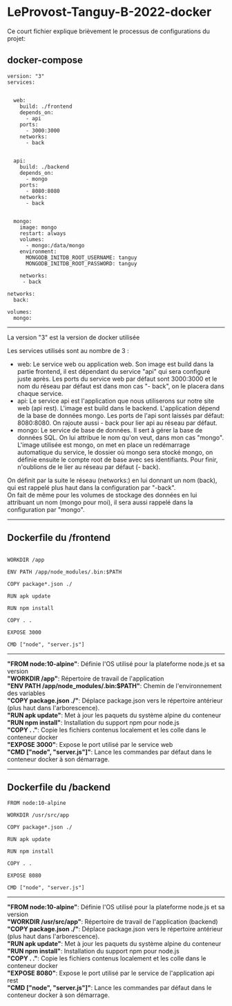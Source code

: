 # LeProvost-Tanguy-B-2022-docker



Ce court fichier explique brièvement le processus de configurations du projet: 



## docker-compose

```
version: "3"
services:


  web:
    build: ./frontend
    depends_on:
      - api
    ports:
      - 3000:3000
    networks:
      - back


  api:
    build: ./backend
    depends_on:
      - mongo
    ports:
      - 8080:8080
    networks: 
      - back


  mongo:
    image: mongo
    restart: always
    volumes: 
      - mongo:/data/mongo
    environment: 
      MONGODB_INITDB_ROOT_USERNAME: tanguy
      MONGODB_INITDB_ROOT_PASSWORD: tanguy

    networks: 
     - back

networks:
  back:

volumes: 
  mongo:
```

---------------------------------------------------------------------------------------------------------------------------------------------------------------------


La version "3" est la version de docker utilisée

Les services utilisés sont au nombre de 3 : 

* web: Le service web ou application web. Son image est build dans la partie frontend, il est dépendant du service "api" qui sera configuré juste après. Les ports du service web par défaut sont 3000:3000 et le nom du réseau par défaut est dans mon cas "- back", on le placera dans chaque service.
* api: Le service api est l'application que nous utiliserons sur notre site web (api rest). L'image est build dans le backend. L'application dépend de la base de données mongo. Les ports de l'api sont laissés par défaut: 8080:8080. On rajoute aussi - back pour lier api au réseau par défaut.
* mongo: Le service de base de données. Il sert à gérer la base de données SQL. On lui attribue le nom qu'on veut, dans mon cas "mongo". L'image utilisée est mongo, on met en place un redémarrage automatique du service, le dossier où mongo sera stocké mongo, on définie ensuite le compte root de base avec ses identifiants. Pour finir, n'oublions de le lier au réseau par défaut (- back).

On définit par la suite le réseau (networks:) en lui donnant un nom (back), qui est rappelé plus haut dans la configuration par "-back".  
On fait de même pour les volumes de stockage des données en lui attribuant un nom (mongo pour moi), il sera aussi rappelé dans la configuration par "mongo".  


---------------------------------------------------------------------------------------------------------------------------------------------------------------------


## Dockerfile du /frontend


```FROM node:10-alpine

WORKDIR /app

ENV PATH /app/node_modules/.bin:$PATH

COPY package*.json ./

RUN apk update

RUN npm install

COPY . .

EXPOSE 3000

CMD ["node", "server.js"]
````

---------------------------------------------------------------------------------------------------------------------------------------------------------------------


**"FROM node:10-alpine"**: Définie l'OS utilisé pour la plateforme node.js et sa version  
**"WORKDIR /app"**: Répertoire de travail de l'application  
**"ENV PATH /app/node_modules/.bin:$PATH"**: Chemin de l'environnement des variables  
**"COPY package.json ./"**: Déplace package.json vers le répertoire antérieur (plus haut dans l'arborescence).  
**"RUN apk update"**: Met à jour les paquets du système alpine du conteneur  
**"RUN npm install"**: Installation du support npm pour node.js  
**"COPY . ."**: Copie les fichiers contenus localement et les colle dans le conteneur docker  
**"EXPOSE 3000"**: Expose le port utilisé par le service web  
**"CMD ["node", "server.js"]"**: Lance les commandes par défaut dans le conteneur docker à son démarrage.  


---------------------------------------------------------------------------------------------------------------------------------------------------------------------


## Dockerfile du /backend

```
FROM node:10-alpine

WORKDIR /usr/src/app

COPY package*.json ./

RUN apk update

RUN npm install

COPY . .

EXPOSE 8080

CMD ["node", "server.js"]
```

---------------------------------------------------------------------------------------------------------------------------------------------------------------------


**"FROM node:10-alpine"**: Définie l'OS utilisé pour la plateforme node.js et sa version  
**"WORKDIR /usr/src/app"**: Répertoire de travail de l'application (backend)  
**"COPY package.json ./"**: Déplace package.json vers le répertoire antérieur (plus haut dans l'arborescence).  
**"RUN apk update"**: Met à jour les paquets du système alpine du conteneur  
**"RUN npm install"**: Installation du support npm pour node.js  
**"COPY . ."**: Copie les fichiers contenus localement et les colle dans le conteneur docker  
**"EXPOSE 8080"**: Expose le port utilisé par le service de l'application api rest  
**"CMD ["node", "server.js"]"**: Lance les commandes par défaut dans le conteneur docker à son démarrage.  
